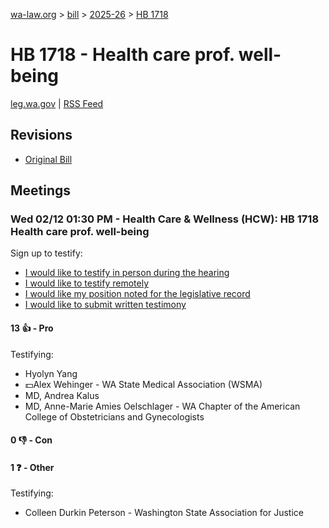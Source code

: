 [wa-law.org](/) > [bill](/bill/) > [2025-26](/bill/2025-26/) > [HB 1718](/bill/2025-26/hb/1718/)

# HB 1718 - Health care prof. well-being
[leg.wa.gov](https://app.leg.wa.gov/billsummary?BillNumber=1718&Year=2025&Initiative=false) | [RSS Feed](./rss.xml)

## Revisions
* [Original Bill](1/)

## Meetings
### Wed 02/12 01:30 PM - Health Care & Wellness (HCW): HB 1718 Health care prof. well-being
Sign up to testify:
* [I would like to testify in person during the hearing](https://app.leg.wa.gov/csi/Testifier/Add?chamber=House&mId=32711&aId=163193&caId=25617&tId=1)
* [I would like to testify remotely](https://app.leg.wa.gov/csi/Testifier/Add?chamber=House&mId=32711&aId=163193&caId=25617&tId=2)
* [I would like my position noted for the legislative record](https://app.leg.wa.gov/csi/Testifier/Add?chamber=House&mId=32711&aId=163193&caId=25617&tId=3)
* [I would like to submit written testimony](https://app.leg.wa.gov/csi/Testifier/Add?chamber=House&mId=32711&aId=163193&caId=25617&tId=4)

#### 13 👍 - Pro
Testifying:
* Hyolyn Yang
* 💵Alex Wehinger - WA State Medical Association (WSMA)
* MD, Andrea Kalus
* MD, Anne-Marie Amies Oelschlager - WA Chapter of the American College of Obstetricians and Gynecologists

#### 0 👎 - Con

#### 1 ❓ - Other
Testifying:
* Colleen Durkin Peterson - Washington State Association for Justice

